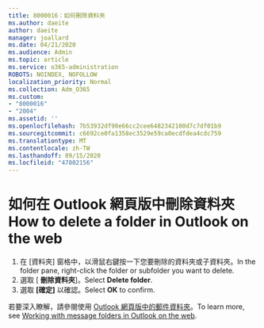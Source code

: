 ```yaml
---
title: 8000016：如何刪除資料夾
ms.author: daeite
author: daeite
manager: joallard
ms.date: 04/21/2020
ms.audience: Admin
ms.topic: article
ms.service: o365-administration
ROBOTS: NOINDEX, NOFOLLOW
localization_priority: Normal
ms.collection: Adm_O365
ms.custom:
- "8000016"
- "2004"
ms.assetid: ''
ms.openlocfilehash: 7b53932df90e66cc2cee6482342100d7c7df01b9
ms.sourcegitcommit: c6692ce0fa1358ec3529e59ca0ecdfdea4cdc759
ms.translationtype: MT
ms.contentlocale: zh-TW
ms.lasthandoff: 09/15/2020
ms.locfileid: "47802156"
---
```

# <a name="how-to-delete-a-folder-in-outlook-on-the-web"></a><span data-ttu-id="1d925-102">如何在 Outlook 網頁版中刪除資料夾</span><span class="sxs-lookup"><span data-stu-id="1d925-102">How to delete a folder in Outlook on the web</span></span>

1. <span data-ttu-id="1d925-103">在 [資料夾] 窗格中，以滑鼠右鍵按一下您要刪除的資料夾或子資料夾。</span><span class="sxs-lookup"><span data-stu-id="1d925-103">In the folder pane, right-click the folder or subfolder you want to delete.</span></span>
2. <span data-ttu-id="1d925-104">選取 [ **刪除資料夾**]。</span><span class="sxs-lookup"><span data-stu-id="1d925-104">Select **Delete folder**.</span></span>
3. <span data-ttu-id="1d925-105">選取 **[確定]** 以確認。</span><span class="sxs-lookup"><span data-stu-id="1d925-105">Select **OK** to confirm.</span></span>

<span data-ttu-id="1d925-106">若要深入瞭解，請參閱使用 [Outlook 網頁版中的郵件資料夾](https://support.office.com/article/ae0f10d6-54e7-4f29-acd3-78cdc3fdcb9f)。</span><span class="sxs-lookup"><span data-stu-id="1d925-106">To learn more, see [Working with message folders in Outlook on the web](https://support.office.com/article/ae0f10d6-54e7-4f29-acd3-78cdc3fdcb9f).</span></span>


